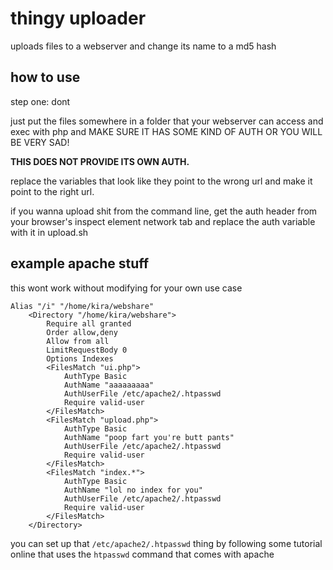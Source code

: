 # thingy uploader

uploads files to a webserver and change its name to a md5 hash

## how to use

step one: dont

just put the files somewhere in a folder that your webserver can access and exec
with php and MAKE SURE IT HAS SOME KIND OF AUTH OR YOU WILL BE VERY SAD!

**THIS DOES NOT PROVIDE ITS OWN AUTH.**

replace the variables that look like they point to the wrong url and make it
point to the right url.

if you wanna upload shit from the command line, get the auth header from your
browser's inspect element network tab and replace the auth variable with it in
upload.sh

## example apache stuff

this wont work without modifying for your own use case

```
Alias "/i" "/home/kira/webshare"
	<Directory "/home/kira/webshare">
		Require all granted
		Order allow,deny
		Allow from all
		LimitRequestBody 0
		Options Indexes
		<FilesMatch "ui.php">
			AuthType Basic
			AuthName "aaaaaaaaa"
			AuthUserFile /etc/apache2/.htpasswd
			Require valid-user
		</FilesMatch>
		<FilesMatch "upload.php">
			AuthType Basic
			AuthName "poop fart you're butt pants"
			AuthUserFile /etc/apache2/.htpasswd
			Require valid-user
		</FilesMatch>
		<FilesMatch "index.*">
			AuthType Basic
			AuthName "lol no index for you"
			AuthUserFile /etc/apache2/.htpasswd
			Require valid-user
		</FilesMatch>
	</Directory>
```

you can set up that `/etc/apache2/.htpasswd` thing by following some tutorial
online that uses the `htpasswd` command that comes with apache
